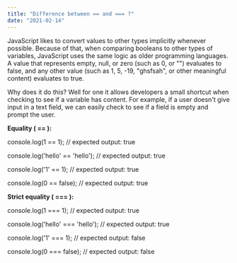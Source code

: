 ```yaml
---
title: "Difference between == and === ?"
date: "2021-02-14"
---
```


JavaScript likes to convert values to other types implicitly whenever possible. Because of that, when comparing booleans to other types of variables, JavaScript uses the same logic as older programming languages. A value that represents empty, null, or zero (such as 0, or "") evaluates to false, and any other value (such as 1, 5, -19, "ghsfsah", or other meaningful content) evaluates to true.

Why does it do this? Well for one it allows developers a small shortcut when checking to see if a variable has content. For example, if a user doesn't give input in a text field, we can easily check to see if a field is empty and prompt the user.

**Equality ( == ):**

console.log(1 == 1);
// expected output: true

console.log('hello' == 'hello');
// expected output: true

console.log('1' == 1);
// expected output: true

console.log(0 == false);
// expected output: true

**Strict equality ( === ):**

console.log(1 === 1);
// expected output: true

console.log('hello' === 'hello');
// expected output: true

console.log('1' === 1);
// expected output: false

console.log(0 === false);
// expected output: false
